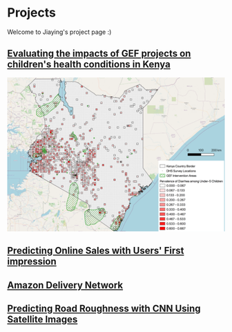 # Projects
Welcome to Jiaying's project page :)

## [Evaluating the impacts of GEF projects on children's health conditions in Kenya](https://github.com/JiayingChen0307/gef/blob/master/covariates.ipynb)
![Map](/viz_diarrhea.png)
## [Predicting Online Sales with Users' First impression](https://github.com/JiayingChen0307/ICM2020-Amazon-review-prediction/blob/master/RandomForest.ipynb)

## [Amazon Delivery Network](https://jiayingchen0307.github.io/last_mile_delivery_network/)

## [Predicting Road Roughness with CNN Using Satellite Images](https://github.com/JiayingChen0307/roadRunner-CNN)
